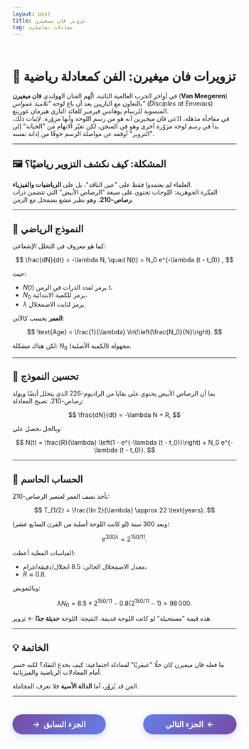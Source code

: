 ```yaml
---
layout: post
title: تزوير فان ميغيرن 
tag: معادلات تفاضلية
---
```


<br>




# 🎨 تزويرات فان ميغيرن: الفن كمعادلة رياضية

  
في أواخر الحرب العالمية الثانية، اتُّهم الفنان الهولندي **فان ميغيرن**  (**Van Meegeren**) بالتعاون مع النازيين بعد أن باع لوحة *"تلاميذ عمواس"* (*Disciples at Emmaus*) المنسوبة للرسام يوهانس فيرمير للقائد النازي هيرمان غورينغ.  
في مفاجأة مذهلة، ادّعى فان ميخيرين أنه هو من رسم اللوحة وأنها مزوّرة. لإثبات ذلك، بدأ في رسم لوحة مزوّرة أخرى وهو في السجن، لكن تغيّر الاتهام من "الخيانة" إلى "التزوير" أوقفه عن مواصلة الرسم خوفًا من إدانة نفسه.

---

## 🖼️ المشكلة: كيف نكشف التزوير رياضيًا؟

العلماء لم يعتمدوا فقط على "عين الناقد"، بل على **الرياضيات والفيزياء**.  
الفكرة الجوهرية: اللوحات تحتوي على صبغة "الرصاص الأبيض" التي تتضمن ذرات **رصاص-210**، وهو نظير مشع يضمحل مع الزمن.

---

## 🧪 النموذج الرياضي

كما هو معروف في التحلل الإشعاعي:

$$
\frac{dN}{dt} = -\lambda N, \quad N(t) = N_0 e^{-\lambda (t - t_0)} ,
$$

حيث:
- $N(t)$ يرمز لعدد الذرات في الزمن $t$،
- $N_0$ يرمز للكمية الابتدائية،
- $\lambda$ يرمز لثابت الاضمحلال.

**العمر** يحسب كالآتي:

$$
\text{Age} = \frac{1}{\lambda} \ln\!\left(\frac{N_0}{N}\right).
$$

لكن هناك مشكلة: $N_0$ (الكمية الأصلية) مجهولة.

---

## 🔬 تحسين النموذج

بما أن الرصاص الأبيض يحتوي على بقايا من الراديوم-226 الذي يتحلل أيضًا ويولد رصاص-210، تصبح المعادلة:

$$
\frac{dN}{dt} = -\lambda N + R,
$$

وبالحل نحصل على:

$$
N(t) = \frac{R}{\lambda} \left(1 - e^{-\lambda (t - t_0)}\right) + N_0 e^{-\lambda (t - t_0)}.
$$

---

## 🧮 الحساب الحاسم

نأخذ نصف العمر لعنصر الرصاص-210:

$$
T_{1/2} = \frac{\ln 2}{\lambda} \approx 22 \text{years}.
$$

وبعد 300 سنة (لو كانت اللوحة أصلية من القرن السابع عشر):

$$
e^{300\lambda} = 2^{150/11}.
$$

القياسات الفعلية أعطت:

- معدل الاضمحلال الحالي: $8.5 \ \text{انحلال/دقيقة/غرام}$،
- $R \approx 0.8$.

وبالتعويض:

$$
\lambda N_0 = 8.5 \times 2^{150/11} - 0.8(2^{150/11} - 1) > 98\,000.
$$

هذه قيمة "مستحيلة" لو كانت اللوحة قديمة. النتيجة: اللوحة **حديثة جدًا** ← تزوير.

---

## 💡 الخاتمة

ما فعله فان ميغيرن كان حلًا "عبقريًا" لمعادلة اجتماعية: كيف يخدع النقاد؟ لكنه خسر أمام المعادلات الرياضية والفيزيائية.  

الفن قد يُزوَّر، أما **الدالة الأسية** فلا تعرف المجاملة.

---





<style>
.nav-buttons {
    display: flex;
    justify-content: space-between;
    align-items: center;
    margin: 40px 0;
    gap: 20px;
}
.nav-btn {
    background: linear-gradient(135deg, #667eea, #764ba2);
    color: white;
    border: none;
    padding: 12px 30px;
    border-radius: 25px;
    font-size: 1.1rem;
    font-weight: 600;
    cursor: pointer;
    transition: all 0.3s ease;
    box-shadow: 0 4px 15px rgba(102, 126, 234, 0.3);
    text-decoration: none;
    display: inline-flex;
    align-items: center;
    min-width: 150px;
    justify-content: center;
}
.nav-btn:hover {
    transform: translateY(-2px);
    box-shadow: 0 6px 20px rgba(102, 126, 234, 0.4);
    color: white;
    text-decoration: none;
}
.prev-btn {
    background: linear-gradient(135deg, #764ba2, #667eea);
}
.next-btn {
    background: linear-gradient(135deg, #667eea, #764ba2);
}
.arrow-right {
    margin-left: 8px;
    transition: transform 0.3s ease;
}
.arrow-left {
    margin-right: 8px;
    transition: transform 0.3s ease;
}
.nav-btn:hover .arrow-right {
    transform: translateX(3px);
}
.nav-btn:hover .arrow-left {
    transform: translateX(-3px);
}
@media (max-width: 768px) {
    .nav-buttons {
        flex-direction: column;
        gap: 15px;
    }
    .nav-btn {
        width: 100%;
        max-width: 300px;
    }
}
</style>

<div class="nav-buttons">
    <a href="https://bmdz1.github.io/Diff_equa5/" class="nav-btn prev-btn">
        <span class="arrow-left">→</span>الجزء السابق
    </a>
    <a href="https://bmdz1.github.io/Diff_equa/" class="nav-btn next-btn">
        الجزء التالي<span class="arrow-right">←</span>
    </a>
</div>

